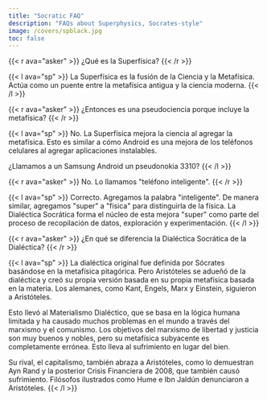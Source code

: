 ```yaml
---
title: "Socratic FAQ"
description: "FAQs about Superphysics, Socrates-style"
image: /covers/spblack.jpg
toc: false
---
```



{{< r ava="asker" >}}
¿Qué es la Superfísica?
{{< /r >}}

{{< l ava="sp" >}}
La Superfísica es la fusión de la Ciencia y la Metafísica. Actúa como un puente entre la metafísica antigua y la ciencia moderna.
{{< /l >}}


{{< r ava="asker" >}}
¿Entonces es una pseudociencia porque incluye la metafísica?
{{< /r >}}

{{< l ava="sp" >}}
No. La Superfísica mejora la ciencia al agregar la metafísica. Esto es similar a cómo Android es una mejora de los teléfonos celulares al agregar aplicaciones instalables.

¿Llamamos a un Samsung Android un pseudonokia 3310?
{{< /l >}}

<!-- PREGUNTADOR -->

{{< r ava="asker" >}}
No. Lo llamamos "teléfono inteligente".
{{< /r >}}

{{< l ava="sp" >}}
Correcto. Agregamos la palabra "inteligente". De manera similar, agregamos "super" a "física" para distinguirla de la física. La Dialéctica Socrática forma el núcleo de esta mejora "super" como parte del proceso de recopilación de datos, exploración y experimentación.
{{< /l >}}


{{< r ava="asker" >}}
¿En qué se diferencia la Dialéctica Socrática de la Dialéctica?
{{< /r >}}

{{< l ava="sp" >}}
La dialéctica original fue definida por Sócrates basándose en la metafísica pitagórica. Pero Aristóteles se adueñó de la dialéctica y creó su propia versión basada en su propia metafísica basada en la materia. Los alemanes, como Kant, Engels, Marx y Einstein, siguieron a Aristóteles.

Esto llevó al Materialismo Dialéctico, que se basa en la lógica humana limitada y ha causado muchos problemas en el mundo a través del marxismo y el comunismo. Los objetivos del marxismo de libertad y justicia son muy buenos y nobles, pero su metafísica subyacente es completamente errónea. Esto lleva al sufrimiento en lugar del bien.

Su rival, el capitalismo, también abraza a Aristóteles, como lo demuestran Ayn Rand y la posterior Crisis Financiera de 2008, que también causó sufrimiento.
Filósofos ilustrados como Hume e Ibn Jaldún denunciaron a Aristóteles.
{{< /l >}}
